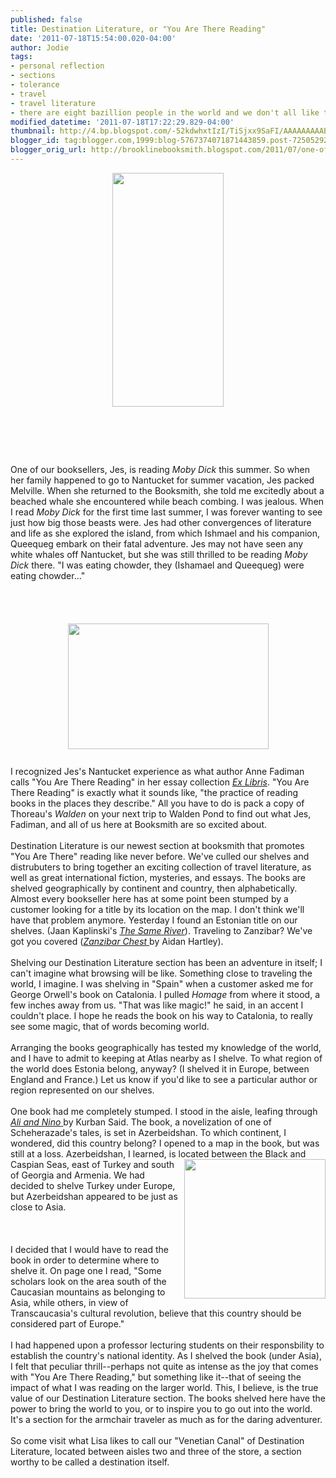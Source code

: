 ```yaml
---
published: false
title: Destination Literature, or "You Are There Reading"
date: '2011-07-18T15:54:00.020-04:00'
author: Jodie
tags:
- personal reflection
- sections
- tolerance
- travel
- travel literature
- there are eight bazillion people in the world and we don't all like the same thing
modified_datetime: '2011-07-18T17:22:29.829-04:00'
thumbnail: http://4.bp.blogspot.com/-52kdwhxtIzI/TiSjxx9SaFI/AAAAAAAAABU/XhjBZvE0-IE/s72-c/FarruggiaYouareHere.jpg
blogger_id: tag:blogger.com,1999:blog-5767374071871443859.post-7250529233331117696
blogger_orig_url: http://brooklinebooksmith.blogspot.com/2011/07/one-of-our-booksellers-jes-is-reading.html
---
```


<a href="http://4.bp.blogspot.com/-52kdwhxtIzI/TiSjxx9SaFI/AAAAAAAAABU/XhjBZvE0-IE/s1600/FarruggiaYouareHere.jpg"><img style="TEXT-ALIGN: center; MARGIN: 0px auto 10px; WIDTH: 178px; DISPLAY: block; HEIGHT: 374px; CURSOR: hand" id="BLOGGER_PHOTO_ID_5630805509739276370" border="0" alt="" src="http://4.bp.blogspot.com/-52kdwhxtIzI/TiSjxx9SaFI/AAAAAAAAABU/XhjBZvE0-IE/s320/FarruggiaYouareHere.jpg" /></a><br /><br /><div><br /><div><br /><div>One of our booksellers, Jes, is reading <em>Moby Dick</em> this summer. So when her family happened to go to Nantucket for summer vacation, Jes packed Melville. When she returned to the Booksmith, she told me excitedly about a beached whale she encountered while beach combing. I was jealous. When I read <em>Moby Dick</em> for the first time last summer, I was forever wanting to see just how big those beasts were. Jes had other convergences of literature and life as she explored the island, from which Ishmael and his companion, Queequeg embark on their fatal adventure. Jes may not have seen any white whales off Nantucket, but she was still thrilled to be reading <em>Moby Dick</em> there. "I was eating chowder, they (Ishamael and Queequeg) were eating chowder..." </div><br /><br /><br /><div><br /></div><img style="TEXT-ALIGN: center; MARGIN: 0px auto 10px; WIDTH: 321px; DISPLAY: block; HEIGHT: 201px; CURSOR: hand" id="BLOGGER_PHOTO_ID_5630798409535779090" border="0" alt="" src="http://2.bp.blogspot.com/-rrwjmAmKLLM/TiSdUfo28RI/AAAAAAAAAA0/XfsCll3tbuo/s320/Nuntucket.jpg" /><br />I recognized Jes's Nantucket experience as what author Anne Fadiman calls "You Are There Reading" in her essay collection <em><a href="http://www.brooklinebooksmith-shop.com/book/9780374527228">Ex Libris</a></em>. "You Are There Reading" is exactly what it sounds like, "the practice of reading books in the places they describe." All you have to do is pack a copy of Thoreau's <em>Walden</em> on your next trip to Walden Pond to find out what Jes, Fadiman, and all of us here at Booksmith are so excited about.<br /><br />Destination Literature is our newest section at booksmith that promotes "You Are There" reading like never before. We've culled our shelves and distrubuters to bring together an exciting collection of travel literature, as well as great international fiction, mysteries, and essays. The books are shelved geographically by continent and country, then alphabetically. Almost every bookseller here has at some point been stumped by a customer looking for a title by its location on the map. I don't think we'll have that problem anymore. Yesterday I found an Estonian title on our shelves. (Jaan Kaplinski's <em><a href="http://www.brooklinebooksmith-shop.com/book/9780720613407">The Same River</a></em>). Traveling to Zanzibar? We've got you covered (<a href="http://www.brooklinebooksmith-shop.com/book/9781594480119"><em>Zanzibar Chest</em> </a>by Aidan Hartley).<br /><br />Shelving our Destination Literature section has been an adventure in itself; I can't imagine what browsing will be like. Something close to traveling the world, I imagine. I was shelving in "Spain" when a customer asked me for George Orwell's book on Catalonia. I pulled <em>Homage</em> from where it stood, a few inches away from us. "That was like magic!" he said, in an accent I couldn't place. I hope he reads the book on his way to Catalonia, to really see some magic, that of words becoming world.<br /><br />Arranging the books geographically has tested my knowledge of the world, and I have to admit to keeping at Atlas nearby as I shelve. To what region of the world does Estonia belong, anyway? (I shelved it in Europe, between England and France.) Let us know if you'd like to see a particular author or region represented on our shelves.<br /><br />One book had me completely stumped. I stood in the aisle, leafing through <a href="http://www.brooklinebooksmith-shop.com/book/9780385720403"><em>Ali and Nino</em> </a>by Kurban Said. The book, a novelization of one of Scheherazade's tales, is set in Azerbeidshan. To which continent, I wondered, did this country belong? I opened to a map in the book, but was still at a loss. Azerbeidshan, I learned, is loc<a href="http://2.bp.blogspot.com/-J61tcY6-DuY/TiSfF6CA_mI/AAAAAAAAABE/pigLV6Nsta4/s1600/azer.bmp"><img style="MARGIN: 0px 0px 10px 10px; WIDTH: 226px; FLOAT: right; HEIGHT: 223px; CURSOR: hand" id="BLOGGER_PHOTO_ID_5630800357945835106" border="0" alt="" src="http://2.bp.blogspot.com/-J61tcY6-DuY/TiSfF6CA_mI/AAAAAAAAABE/pigLV6Nsta4/s320/azer.bmp" /></a>ated between the Black and Caspian Seas, east of Turkey and south of Georgia and Armenia. We had decided to shelve Turkey under Europe, but Azerbeidshan appeared to be just as close to Asia.<br /><br /><br /><br /><div>I decided that I would have to read the book in order to determine where to shelve it. On page one I read, "Some scholars look on the area south of the Caucasian mountains as belonging to Asia, while others, in view of Transcaucasia's cultural revolution, believe that this country should be considered part of Europe."<br /><br />I had happened upon a professor lecturing students on their responsbility to establish the country's national identity. As I shelved the book (under Asia), I felt that peculiar thrill--perhaps not quite as intense as the joy that comes with "You Are There Reading," but something like it--that of seeing the impact of what I was reading on the larger world. This, I believe, is the true value of our Destination Literature section. The books shelved here have the power to bring the world to you, or to inspire you to go out into the world. It's a section for the armchair traveler as much as for the daring adventurer.<br /><br />So come visit what Lisa likes to call our "Venetian Canal" of Destination Literature, located between aisles two and three of the store, a section worthy to be called a destination itself. </div></div></div>